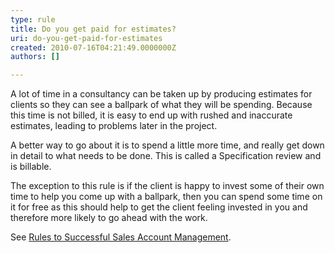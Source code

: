 ```yaml
---
type: rule
title: Do you get paid for estimates?
uri: do-you-get-paid-for-estimates
created: 2010-07-16T04:21:49.0000000Z
authors: []

---
```


 
A lot of time in a consultancy can be taken up by producing estimates for clients so they can see a ballpark of what they will be spending. Because this time is not billed, it is easy to end up with rushed and inaccurate estimates, leading to problems later in the project.

A better way to go about it is to spend a little more time, and really get down in detail to what needs to be done. This is called a Specification review and is billable.

The exception to this rule is if the client is happy to invest some of their own time to help you come up with a ballpark, then you can spend some time on it for free as this should help to get the client feeling invested in you and therefore more likely to go ahead with the work.

See [Rules to Successful Sales Account Management](http&#58;//www.ssw.com.au/SSW/Standards/Rules/RulestoSuccessfulSalesAccountManagement.aspx#OutcomeInitialMeetingSpecRevieworAdHocWork).
 
